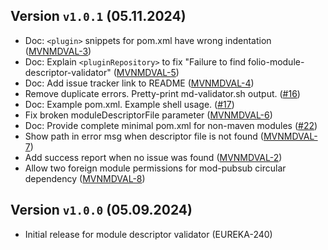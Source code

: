 ## Version `v1.0.1` (05.11.2024)
* Doc: `<plugin>` snippets for pom.xml have wrong indentation ([MVNMDVAL-3](https://folio-org.atlassian.net/browse/MVNMDVAL-3))
* Doc: Explain `<pluginRepository>` to fix "Failure to find folio-module-descriptor-validator" ([MVNMDVAL-5](https://folio-org.atlassian.net/browse/MVNMDVAL-5))
* Doc: Add issue tracker link to README ([MVNMDVAL-4](https://folio-org.atlassian.net/browse/MVNMDVAL-4))
* Remove duplicate errors. Pretty-print md-validator.sh output. ([#16](https://github.com/folio-org/folio-module-descriptor-validator/pull/16))
* Doc: Example pom.xml. Example shell usage. ([#17](https://github.com/folio-org/folio-module-descriptor-validator/pull/17))
* Fix broken moduleDescriptorFile parameter ([MVNMDVAL-6](https://folio-org.atlassian.net/browse/MVNMDVAL-6))
* Doc: Provide complete minimal pom.xml for non-maven modules ([#22](https://github.com/folio-org/folio-module-descriptor-validator/pull/22))
* Show path in error msg when descriptor file is not found ([MVNMDVAL-7](https://folio-org.atlassian.net/browse/MVNMDVAL-7))
* Add success report when no issue was found ([MVNMDVAL-2](https://folio-org.atlassian.net/browse/MVNMDVAL-2))
* Allow two foreign module permissions for mod-pubsub circular dependency ([MVNMDVAL-8](https://folio-org.atlassian.net/browse/MVNMDVAL-8))

## Version `v1.0.0` (05.09.2024)
* Initial release for module descriptor validator (EUREKA-240)
